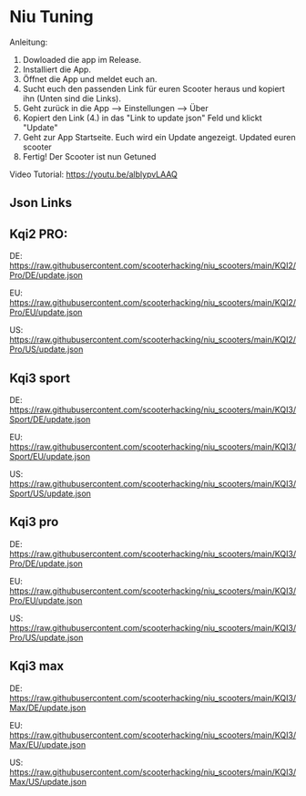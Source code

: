# Niu Tuning
Anleitung:
  1. Dowloaded die app im Release.
  2. Installiert die App.
  3. Öffnet die App und meldet euch an.
  4. Sucht euch den passenden Link für euren Scooter heraus und kopiert ihn (Unten sind die Links).
  5. Geht zurück in die App --> Einstellungen --> Über
  6. Kopiert den Link (4.) in das "Link to update json" Feld und klickt "Update"
  7. Geht zur App Startseite. Euch wird ein Update angezeigt. Updated euren scooter
  8. Fertig! Der Scooter ist nun Getuned

Video Tutorial: 
https://youtu.be/alblypvLAAQ

## Json Links

  ## Kqi2 PRO:
  DE:
  https://raw.githubusercontent.com/scooterhacking/niu_scooters/main/KQI2/Pro/DE/update.json

  EU:
  https://raw.githubusercontent.com/scooterhacking/niu_scooters/main/KQI2/Pro/EU/update.json

  US:
  https://raw.githubusercontent.com/scooterhacking/niu_scooters/main/KQI2/Pro/US/update.json

  ## Kqi3 sport
  DE:
  https://raw.githubusercontent.com/scooterhacking/niu_scooters/main/KQI3/Sport/DE/update.json

  EU:
  https://raw.githubusercontent.com/scooterhacking/niu_scooters/main/KQI3/Sport/EU/update.json

  US:
  https://raw.githubusercontent.com/scooterhacking/niu_scooters/main/KQI3/Sport/US/update.json

  ## Kqi3 pro
  DE:
  https://raw.githubusercontent.com/scooterhacking/niu_scooters/main/KQI3/Pro/DE/update.json

  EU:
  https://raw.githubusercontent.com/scooterhacking/niu_scooters/main/KQI3/Pro/EU/update.json

  US:
  https://raw.githubusercontent.com/scooterhacking/niu_scooters/main/KQI3/Pro/US/update.json

  ## Kqi3 max
  DE:
  https://raw.githubusercontent.com/scooterhacking/niu_scooters/main/KQI3/Max/DE/update.json

  EU:
  https://raw.githubusercontent.com/scooterhacking/niu_scooters/main/KQI3/Max/EU/update.json

  US:
  https://raw.githubusercontent.com/scooterhacking/niu_scooters/main/KQI3/Max/US/update.json
